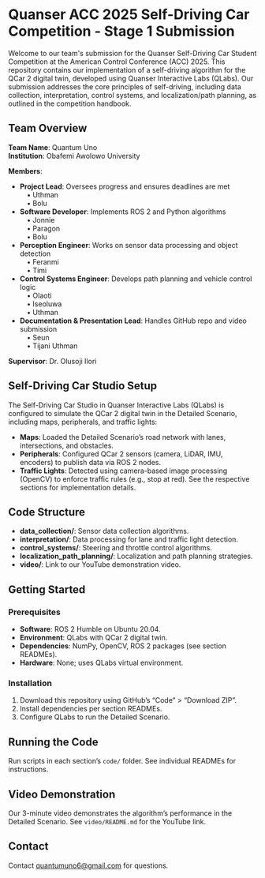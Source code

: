 # Quanser ACC 2025 Self-Driving Car Competition - Stage 1 Submission

  Welcome to our team's submission for the Quanser Self-Driving Car Student Competition at the American Control Conference (ACC) 2025. This repository contains our implementation of a self-driving algorithm for the QCar 2 digital twin, developed using Quanser Interactive Labs (QLabs). Our submission addresses the core principles of self-driving, including data collection, interpretation, control systems, and localization/path planning, as outlined in the competition handbook.

## Team Overview

**Team Name**: Quantum Uno  
**Institution**: Obafemi Awolowo University  

**Members**:  
- **Project Lead**: Oversees progress and ensures deadlines are met  
  &emsp;• Uthman  
  &emsp;• Bolu  
- **Software Developer**: Implements ROS 2 and Python algorithms  
  &emsp;• Jonnie  
  &emsp;• Paragon  
  &emsp;• Bolu  
- **Perception Engineer**: Works on sensor data processing and object detection  
  &emsp;• Feranmi  
  &emsp;• Timi  
- **Control Systems Engineer**: Develops path planning and vehicle control logic  
  &emsp;• Olaoti  
  &emsp;• Iseoluwa  
  &emsp;• Uthman  
- **Documentation & Presentation Lead**: Handles GitHub repo and video submission  
  &emsp;• Seun  
  &emsp;• Tijani Uthman  

**Supervisor**: Dr. Olusoji Ilori


  ## Self-Driving Car Studio Setup
  The Self-Driving Car Studio in Quanser Interactive Labs (QLabs) is configured to simulate the QCar 2 digital twin in the Detailed Scenario, including maps, peripherals, and traffic lights:
  - **Maps**: Loaded the Detailed Scenario’s road network with lanes, intersections, and obstacles.
  - **Peripherals**: Configured QCar 2 sensors (camera, LiDAR, IMU, encoders) to publish data via ROS 2 nodes.
  - **Traffic Lights**: Detected using camera-based image processing (OpenCV) to enforce traffic rules (e.g., stop at red).
  See the respective sections for implementation details.

  ## Code Structure
  - **data_collection/**: Sensor data collection algorithms.
  - **interpretation/**: Data processing for lane and traffic light detection.
  - **control_systems/**: Steering and throttle control algorithms.
  - **localization_path_planning/**: Localization and path planning strategies.
  - **video/**: Link to our YouTube demonstration video.

  ## Getting Started
  ### Prerequisites
  - **Software**: ROS 2 Humble on Ubuntu 20.04.
  - **Environment**: QLabs with QCar 2 digital twin.
  - **Dependencies**: NumPy, OpenCV, ROS 2 packages (see section READMEs).
  - **Hardware**: None; uses QLabs virtual environment.

  ### Installation
  1. Download this repository using GitHub’s “Code” > “Download ZIP”.
  2. Install dependencies per section READMEs.
  3. Configure QLabs to run the Detailed Scenario.

  ## Running the Code
  Run scripts in each section’s `code/` folder. See individual READMEs for instructions.

  ## Video Demonstration
  Our 3-minute video demonstrates the algorithm’s performance in the Detailed Scenario. See `video/README.md` for the YouTube link.

  ## Contact
  Contact quantumuno6@gmail.com for questions.
